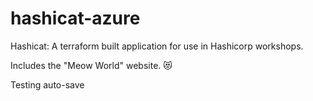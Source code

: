 # hashicat-azure
Hashicat: A terraform built application for use in Hashicorp workshops.

Includes the "Meow World" website. 😻

Testing auto-save